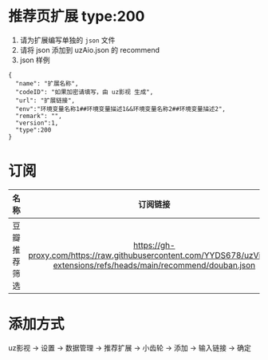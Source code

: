 # 推荐页扩展 type:200
 
1. 请为扩展编写单独的 `json` 文件
2. 请将 json 添加到 uzAio.json 的 recommend
3. json 样例

```
{
  "name": "扩展名称",
  "codeID": "如果加密请填写，由 uz影视 生成",
  "url": "扩展链接",
  "env":"环境变量名称1##环境变量描述1&&环境变量名称2##环境变量描述2",
  "remark": "",
  "version":1,
  "type":200
}
```

# 订阅

|     名称     |                                                     订阅链接                                                      |
| :----------: | :---------------------------------------------------------------------------------------------------------------: |
| 豆瓣推荐筛选 | https://gh-proxy.com/https://raw.githubusercontent.com/YYDS678/uzVideo-extensions/refs/heads/main/recommend/douban.json |

# 添加方式

uz影视 -> 设置 -> 数据管理 -> 推荐扩展 -> 小齿轮 -> 添加 -> 输入链接 -> 确定
